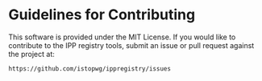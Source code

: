 # Guidelines for Contributing

This software is provided under the MIT License.  If you would like to
contribute to the IPP registry tools, submit an issue or pull request
against the project at:

    https://github.com/istopwg/ippregistry/issues
